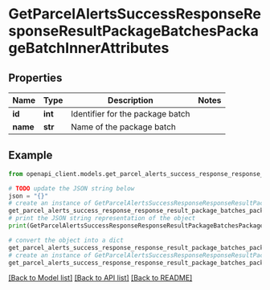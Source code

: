 # GetParcelAlertsSuccessResponseResponseResultPackageBatchesPackageBatchInnerAttributes


## Properties

Name | Type | Description | Notes
------------ | ------------- | ------------- | -------------
**id** | **int** | Identifier for the package batch | 
**name** | **str** | Name of the package batch | 

## Example

```python
from openapi_client.models.get_parcel_alerts_success_response_response_result_package_batches_package_batch_inner_attributes import GetParcelAlertsSuccessResponseResponseResultPackageBatchesPackageBatchInnerAttributes

# TODO update the JSON string below
json = "{}"
# create an instance of GetParcelAlertsSuccessResponseResponseResultPackageBatchesPackageBatchInnerAttributes from a JSON string
get_parcel_alerts_success_response_response_result_package_batches_package_batch_inner_attributes_instance = GetParcelAlertsSuccessResponseResponseResultPackageBatchesPackageBatchInnerAttributes.from_json(json)
# print the JSON string representation of the object
print(GetParcelAlertsSuccessResponseResponseResultPackageBatchesPackageBatchInnerAttributes.to_json())

# convert the object into a dict
get_parcel_alerts_success_response_response_result_package_batches_package_batch_inner_attributes_dict = get_parcel_alerts_success_response_response_result_package_batches_package_batch_inner_attributes_instance.to_dict()
# create an instance of GetParcelAlertsSuccessResponseResponseResultPackageBatchesPackageBatchInnerAttributes from a dict
get_parcel_alerts_success_response_response_result_package_batches_package_batch_inner_attributes_from_dict = GetParcelAlertsSuccessResponseResponseResultPackageBatchesPackageBatchInnerAttributes.from_dict(get_parcel_alerts_success_response_response_result_package_batches_package_batch_inner_attributes_dict)
```
[[Back to Model list]](../README.md#documentation-for-models) [[Back to API list]](../README.md#documentation-for-api-endpoints) [[Back to README]](../README.md)


